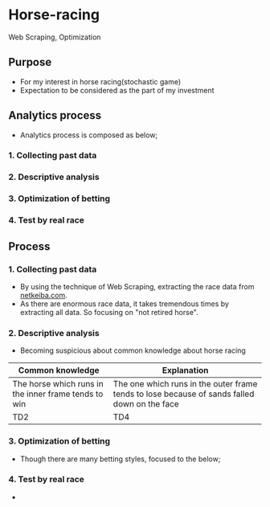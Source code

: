 # Horse-racing
Web Scraping, Optimization

## Purpose
* For my interest in horse racing(stochastic game)
* Expectation to be considered as the part of my investment

## Analytics process
* Analytics process is composed as below;
### 1. Collecting past data
### 2. Descriptive analysis
### 3. Optimization of betting
### 4. Test by real race

## Process

### 1. Collecting past data
* By using the technique of Web Scraping, extracting the race data from <a href="https://www.netkeiba.com/">netkeiba.com</a>.
* As there are enormous race data, it takes tremendous times by extracting all data. So focusing on "not retired horse".

### 2. Descriptive analysis
* Becoming suspicious about common knowledge about horse racing

| Common knowledge | Explanation |
----|---- 
| The horse which runs in the inner frame tends to win | The one which runs in the outer frame tends to lose because of sands falled down on the face |
| TD2 | TD4 |

### 3. Optimization of betting
* Though there are many betting styles, focused to the below; 

### 4. Test by real race
* 
